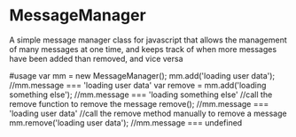 # MessageManager
A simple message manager class for javascript that allows the management of many messages at one time, and keeps track of when more messages have been added than removed, and vice versa

#usage
    var mm = new MessageManager();
    mm.add('loading user data');
    //mm.message === 'loading user data'
    var remove = mm.add('loading something else');
    //mm.message === 'loading something else'
    //call the remove function to remove the message
    remove();
    //mm.message === 'loading user data'
    //call the remove method manually to remove a message
    mm.remove('loading user data');
    //mm.message === undefined

